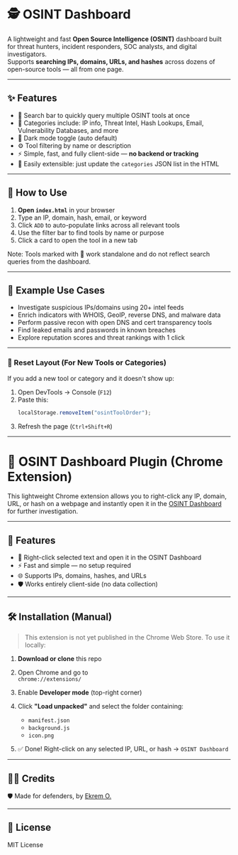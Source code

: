 # 🕵️ OSINT Dashboard

A lightweight and fast **Open Source Intelligence (OSINT)** dashboard built for threat hunters, incident responders, SOC analysts, and digital investigators.  
Supports **searching IPs, domains, URLs, and hashes** across dozens of open-source tools — all from one page.

---

## ✨ Features

- 🔎 Search bar to quickly query multiple OSINT tools at once
- 🎯 Categories include: IP info, Threat Intel, Hash Lookups, Email, Vulnerability Databases, and more
- 🌙 Dark mode toggle (auto default)
- ⚙️ Tool filtering by name or description
- ⚡ Simple, fast, and fully client-side — **no backend or tracking**
- 🧠 Easily extensible: just update the `categories` JSON list in the HTML

---

## 🚀 How to Use

1. **Open `index.html`** in your browser  
2. Type an IP, domain, hash, email, or keyword  
3. Click `ADD` to auto-populate links across all relevant tools  
4. Use the filter bar to find tools by name or purpose  
5. Click a card to open the tool in a new tab

Note: Tools marked with 🔶 work standalone and do not reflect search queries from the dashboard.

---

## 🧩 Example Use Cases

- Investigate suspicious IPs/domains using 20+ intel feeds
- Enrich indicators with WHOIS, GeoIP, reverse DNS, and malware data
- Perform passive recon with open DNS and cert transparency tools
- Find leaked emails and passwords in known breaches
- Explore reputation scores and threat rankings with 1 click

---

### 🧼 Reset Layout (For New Tools or Categories)

If you add a new tool or category and it doesn't show up:

1. Open DevTools → Console (`F12`)
2. Paste this:
   ```js
   localStorage.removeItem("osintToolOrder");
3. Refresh the page (`Ctrl+Shift+R`)

---
# 🧩 OSINT Dashboard Plugin (Chrome Extension)

This lightweight Chrome extension allows you to right-click any IP, domain, URL, or hash on a webpage and instantly open it in the [OSINT Dashboard](https://ekky19.github.io/osint) for further investigation.

---

## 🚀 Features

- 🔎 Right-click selected text and open it in the OSINT Dashboard
- ⚡ Fast and simple — no setup required
- 🌐 Supports IPs, domains, hashes, and URLs
- 🛡 Works entirely client-side (no data collection)

---

## 🛠 Installation (Manual)

> This extension is not yet published in the Chrome Web Store. To use it locally:

1. **Download or clone** this repo

2. Open Chrome and go to  
   `chrome://extensions/`

3. Enable **Developer mode** (top-right corner)

4. Click **"Load unpacked"** and select the folder containing:
   - `manifest.json`
   - `background.js`
   - `icon.png`

5. ✅ Done! Right-click on any selected IP, URL, or hash → `OSINT Dashboard`

---
## 👨‍💻 Credits

🛡️ Made for defenders, by [Ekrem O.](https://www.linkedin.com/in/ekremozdemir19/)

---

## 📜 License

MIT License
